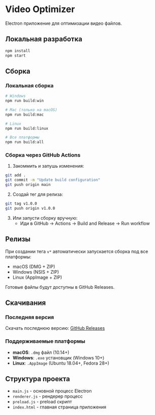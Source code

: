 # Video Optimizer

Electron приложение для оптимизации видео файлов.

## Локальная разработка

```bash
npm install
npm start
```

## Сборка

### Локальная сборка
```bash
# Windows
npm run build:win

# Mac (только на macOS)
npm run build:mac

# Linux
npm run build:linux

# Все платформы
npm run build:all
```

### Сборка через GitHub Actions

1. Закоммить и запушь изменения:
```bash
git add .
git commit -m "Update build configuration"
git push origin main
```

2. Создай тег для релиза:
```bash
git tag v1.0.0
git push origin v1.0.0
```

3. Или запусти сборку вручную:
   - Иди в GitHub → Actions → Build and Release → Run workflow

## Релизы

При создании тега `v*` автоматически запускается сборка под все платформы:
- macOS (DMG + ZIP)
- Windows (NSIS + ZIP)  
- Linux (AppImage + ZIP)

Готовые файлы будут доступны в GitHub Releases.

## Скачивания

### Последняя версия
Скачать последнюю версию: [GitHub Releases](https://github.com/username/video-optimizer/releases/latest)

### Поддерживаемые платформы
- **macOS**: `.dmg` файл (10.14+)
- **Windows**: `.exe` установщик (Windows 10+)
- **Linux**: `.AppImage` (Ubuntu 18.04+, Fedora 28+)

## Структура проекта

- `main.js` - основной процесс Electron
- `renderer.js` - рендерер процесс
- `preload.js` - preload скрипт
- `index.html` - главная страница приложения
